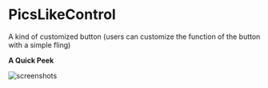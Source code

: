 PicsLikeControl
===============

A kind of customized button (users can customize the function of the button with a simple fling)

**A Quick Peek**

![screenshots](https://f.cloud.github.com/assets/4316898/1829429/ed536778-72b4-11e3-8bb8-ff425101439a.gif)
